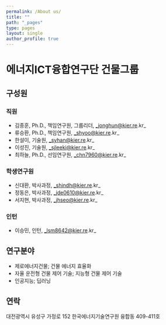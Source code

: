 ```yaml
---
permalink: /About us/
title: ""
path: "_pages"
type: pages
layout: single
author_profile: true
---
```

# 에너지ICT융합연구단 건물그룹

## 구성원
### 직원
* 김종훈, Ph.D., 책임연구원, 그룹리더, _jonghun@kier.re.kr_
* 류승환, Ph.D., 책임연구원, _shyoo@kier.re.kr_
* 한설이, 기술원, _syhan@kier.re.kr_
* 이성진, 기술원, _sjleeki@kier.re.kr_
* 최하늘, Ph.D., 선임연구원, _chn7960@kier.re.kr_

### 학생연구원
* 신대환, 박사과정, _shindh@kier.re.kr_
* 정동은, 박사과정, _jde0610@kier.re.kr_
* 서지현, 박사과정, _jhseo@kier.re.kr_

### 인턴
* 이승민, 인턴, _lsm8642@kier.re.kr_  

## 연구분야
* 제로에너지건물; 건물 에너지 효율화
* 자율 운전형 건물 제어 기술; 지능형 건물 제어 기술
* 인공지능; 딥러닝

## 연락
대전광역시 유성구 가정로 152 한국에너지기술연구원 융합동 409-411호